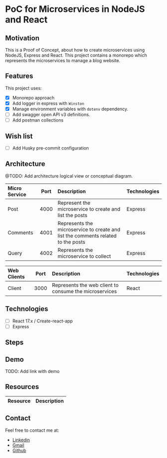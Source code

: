 # PoC for Microservices in NodeJS and React

## Motivation

This is a Proof of Concept, about how to create microservices using NodeJS, Express and React. This project contains a monorepo which represents the microservices to manage a blog website.

## Features

This project uses:

- [x] Monorepo approach
- [x] Add logger in express with `Winston`
- [x] Manage environment variables with `dotenv` dependency.
- [ ] Add swagger open API v3 definitions.
- [ ] Add postman collections

## Wish list

- [ ] Add Husky pre-commit configuration

## Architecture

@TODO: Add architecture logical view or conceptual diagram.

| Micro Service | Port | Description                                                                      | Technologies |
| :------------ | :--: | :------------------------------------------------------------------------------- | :----------- |
| Post          | 4000 | Represent the microservice to create and list the posts                          | Express      |
| Comments      | 4001 | Represents the microservice to create and list the comments related to the posts | Express      |
| Query         | 4002 | Represents the microservice to collect                                           | Express      |

| Web Clients | Port | Description                                            | Technologies |
| :---------- | :--: | :----------------------------------------------------- | :----------- |
| Client      | 3000 | Represents the web client to consume the microservices | React        |

## Technologies

- [ ] React 17.x / Create-react-app
- [ ] Express

## Steps

## Demo

TODO: Add link with demo

## Resources

| Resource | Description |
| :------: | ----------- |

## Contact

Feel free to contact me at:

- [Linkedin](https://www.linkedin.com/in/edwintorresdeveloper/)
- [Gmail](mailto:codesandtags@gmail.com)
- [Github](https://github.com/codesandtags)
